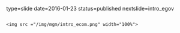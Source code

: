 type=slide
date=2016-01-23
status=published
nextslide=intro_egov
~~~~~~

<img src ="/img/mgm/intro_ecom.png" width="100%">
